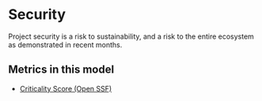 # Security 

Project security is a risk to sustainability, and a risk to the entire ecosystem as demonstrated in recent months.

## Metrics in this model

- [Criticality Score (Open SSF)](https://github.com/ossf/criticality_score)
